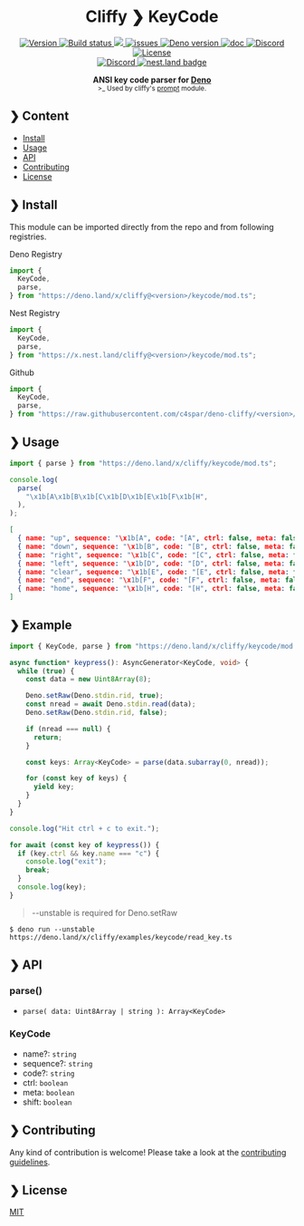 <h1 align="center">Cliffy ❯ KeyCode </h1>

<p align="center" class="badges-container">
  <a href="https://github.com/c4spar/deno-cliffy/releases">
    <img alt="Version" src="https://img.shields.io/github/v/release/c4spar/deno-cliffy?logo=github&color=blue" />
  </a>
  <a href="https://github.com/c4spar/deno-cliffy/actions/workflows/test.yml">
    <img alt="Build status" src="https://github.com/c4spar/deno-cliffy/workflows/Test/badge.svg?branch=main" />
  </a>
  <a href="https://codecov.io/gh/c4spar/deno-cliffy">
    <img src="https://codecov.io/gh/c4spar/deno-cliffy/branch/main/graph/badge.svg"/>
  </a>
  <a href="https://github.com/c4spar/deno-cliffy/labels/module%3Akeycode">
    <img alt="issues" src="https://img.shields.io/github/issues/c4spar/deno-cliffy/module:keycode?label=issues&logo=github&color=yellow">
  </a>
  <a href="https://deno.land/">
    <img alt="Deno version" src="https://img.shields.io/badge/deno-^1.4.0-blue?logo=deno" />
  </a>
  <a href="https://doc.deno.land/https/deno.land/x/cliffy/keycode/mod.ts">
    <img alt="doc" src="https://img.shields.io/badge/deno-doc-yellow?logo=deno" />
  </a>
  <a href="https://discord.gg/ghFYyP53jb">
    <img alt="Discord" src="https://img.shields.io/badge/join-chat-blue?logo=discord&logoColor=white" />
  </a>
  <a href="../LICENSE">
    <img alt="License" src="https://img.shields.io/github/license/c4spar/deno-cliffy?logo=github" />
  </a>
  <br>
  <a href="https://deno.land/x/cliffy">
    <img alt="Discord" src="https://img.shields.io/badge/Published on deno.land-blue?logo=deno&logoColor=959DA6&color=272727" />
  </a>
  <a href="https://nest.land/package/cliffy">
    <img src="https://nest.land/badge.svg" alt="nest.land badge">
  </a>
</p>

<p align="center">
  <b>ANSI key code parser for <a href="https://deno.land/">Deno</a></b></br>
  <sub>>_ Used by cliffy's <a href="../prompt/">prompt</a> module.</sub>
</p>

## ❯ Content

- [Install](#-install)
- [Usage](#-usage)
- [API](#-api)
- [Contributing](#-contributing)
- [License](#-license)

## ❯ Install

This module can be imported directly from the repo and from following
registries.

Deno Registry

```typescript
import {
  KeyCode,
  parse,
} from "https://deno.land/x/cliffy@<version>/keycode/mod.ts";
```

Nest Registry

```typescript
import {
  KeyCode,
  parse,
} from "https://x.nest.land/cliffy@<version>/keycode/mod.ts";
```

Github

```typescript
import {
  KeyCode,
  parse,
} from "https://raw.githubusercontent.com/c4spar/deno-cliffy/<version>/keycode/mod.ts";
```

## ❯ Usage

```typescript
import { parse } from "https://deno.land/x/cliffy/keycode/mod.ts";

console.log(
  parse(
    "\x1b[A\x1b[B\x1b[C\x1b[D\x1b[E\x1b[F\x1b[H",
  ),
);
```

```json
[
  { name: "up", sequence: "\x1b[A", code: "[A", ctrl: false, meta: false, shift: false },
  { name: "down", sequence: "\x1b[B", code: "[B", ctrl: false, meta: false, shift: false },
  { name: "right", sequence: "\x1b[C", code: "[C", ctrl: false, meta: false, shift: false },
  { name: "left", sequence: "\x1b[D", code: "[D", ctrl: false, meta: false, shift: false },
  { name: "clear", sequence: "\x1b[E", code: "[E", ctrl: false, meta: false, shift: false },
  { name: "end", sequence: "\x1b[F", code: "[F", ctrl: false, meta: false, shift: false },
  { name: "home", sequence: "\x1b[H", code: "[H", ctrl: false, meta: false, shift: false }
]
```

## ❯ Example

```typescript
import { KeyCode, parse } from "https://deno.land/x/cliffy/keycode/mod.ts";

async function* keypress(): AsyncGenerator<KeyCode, void> {
  while (true) {
    const data = new Uint8Array(8);

    Deno.setRaw(Deno.stdin.rid, true);
    const nread = await Deno.stdin.read(data);
    Deno.setRaw(Deno.stdin.rid, false);

    if (nread === null) {
      return;
    }

    const keys: Array<KeyCode> = parse(data.subarray(0, nread));

    for (const key of keys) {
      yield key;
    }
  }
}

console.log("Hit ctrl + c to exit.");

for await (const key of keypress()) {
  if (key.ctrl && key.name === "c") {
    console.log("exit");
    break;
  }
  console.log(key);
}
```

> --unstable is required for Deno.setRaw

```
$ deno run --unstable https://deno.land/x/cliffy/examples/keycode/read_key.ts
```

## ❯ API

### parse()

- `parse( data: Uint8Array | string ): Array<KeyCode>`

### KeyCode

- name?: `string`
- sequence?: `string`
- code?: `string`
- ctrl: `boolean`
- meta: `boolean`
- shift: `boolean`

## ❯ Contributing

Any kind of contribution is welcome! Please take a look at the
[contributing guidelines](../CONTRIBUTING.md).

## ❯ License

[MIT](../../LICENSE)

